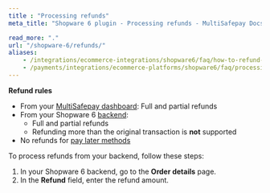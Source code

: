 ```yaml
---
title : "Processing refunds"
meta_title: "Shopware 6 plugin - Processing refunds - MultiSafepay Docs"

read_more: "."
url: "/shopware-6/refunds/"
aliases:
    - /integrations/ecommerce-integrations/shopware6/faq/how-to-refund-within-shopware6
    - /payments/integrations/ecommerce-platforms/shopware6/faq/processing-refunds/
---
```


**Refund rules**  

- From your [MultiSafepay dashboard](/refunds/full-partial/): Full and partial refunds 
- From your Shopware 6 [backend](/glossaries/multisafepay-glossary/#backend):  
    - Full and partial refunds 
    - Refunding more than the original transaction is **not** supported
- No refunds for [pay later methods](/payment-methods/pay-later)

To process refunds from your backend, follow these steps:

1. In your Shopware 6 backend, go to the **Order details** page.
2. In the **Refund** field, enter the refund amount. 


